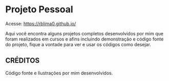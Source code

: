 # Projeto Pessoal

Acesse: https://rblima0.github.io/

Aqui você encontra alguns projetos completos desenvolvidos por mim que foram realizados em cursos e afins incluindo demonstração e código fonte do projeto, fique a vontade para ver e usar os códigos como desejar.

## CRÉDITOS

Código fonte e Ilustrações por mim desenvolvidos.

